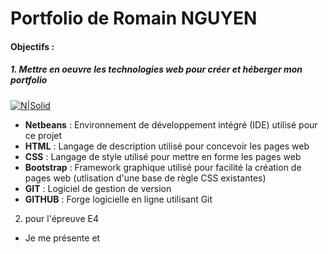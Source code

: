 # Portfolio de Romain NGUYEN
#### Objectifs :

##### 1. Mettre en oeuvre les technologies web pour créer et héberger mon portfolio

[![N|Solid](https://i.imgur.com/gm21xUu.png)](https://imgur.com/)

- **Netbeans** : Environnement de développement intégré (IDE) utilisé pour ce projet
- **HTML** : Langage de description utilisé pour concevoir les pages web 
- **CSS** : Langage de style utilisé pour mettre en forme les pages web 
- **Bootstrap** : Framework graphique utilisé pour facilité la création de pages web (utlisation d'une base de règle CSS existantes) 
- **GIT** : Logiciel de gestion de version 
- **GITHUB** : Forge logicielle en ligne utilisant Git 

2. pour l'épreuve E4

- Je me présente et 
